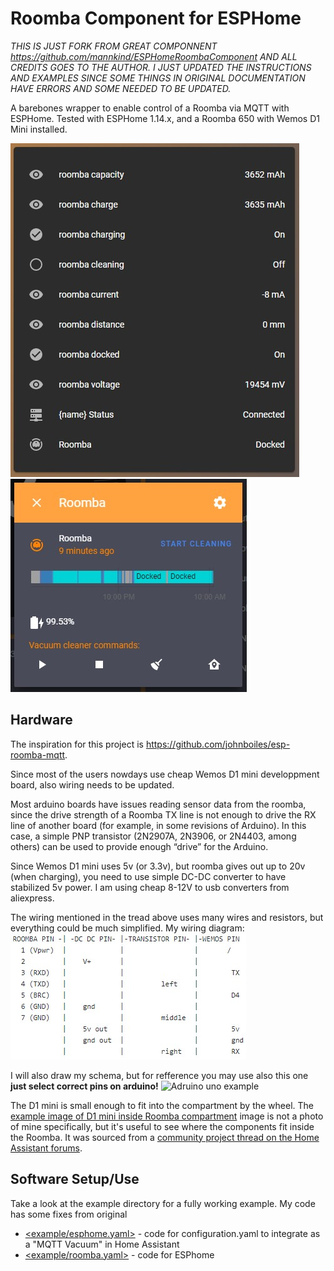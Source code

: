 # Roomba Component for ESPHome

*THIS IS JUST FORK FROM GREAT COMPONNENT https://github.com/mannkind/ESPHomeRoombaComponent AND ALL CREDITS GOES TO THE AUTHOR. I JUST UPDATED THE INSTRUCTIONS AND EXAMPLES SINCE SOME THINGS IN ORIGINAL DOCUMENTATION HAVE ERRORS AND SOME NEEDED TO BE UPDATED.*

A barebones wrapper to enable control of a Roomba via MQTT with ESPHome.
Tested with ESPHome 1.14.x, and a Roomba 650 with Wemos D1 Mini installed.

![Sensors data](/docs/Annotation%202020-04-27%20102809.jpg)
![Commands](/docs/Annotation%202020-04-27%20102837.jpg)

## Hardware

The inspiration for this project is https://github.com/johnboiles/esp-roomba-mqtt. 

Since most of the users nowdays use cheap Wemos D1 mini developpment board, also wiring needs to be updated.

Most arduino boards have issues reading sensor data from the roomba, since the drive strength of a Roomba TX line is not enough to drive the RX line of another board (for example, in some revisions of Arduino). In this case, a simple PNP transistor (2N2907A, 2N3906, or 2N4403, among others) can be used to provide enough “drive” for the Arduino.

Since Wemos D1 mini uses 5v (or 3.3v), but roomba gives out up to 20v (when charging), you need to use simple DC-DC converter to have stabilized 5v power. I am using cheap 8-12V to usb converters from aliexpress.

The wiring mentioned in the tread above uses many wires and resistors, but everything could be much simplified. My wiring diagram:
![Wiring](/docs/wiring.jpg)

I will also draw my schema, but for refference you may use also this one **just select correct pins on arduino!**
![Adruino uno example](https://i.stack.imgur.com/aaifY.jpg)

The D1 mini is small enough to fit into the compartment by the wheel. The [example image of D1 mini inside Roomba compartment](https://community-home-assistant-assets.s3.dualstack.us-west-2.amazonaws.com/optimized/2X/a/a258c7253f8bd3fe76ad9e7aa1202b60bd113d74_2_496x600.jpg) image is not a photo of mine specifically, but it's useful to see where the components fit inside the Roomba. It was sourced from a [community project thread on the Home Assistant forums](https://community.home-assistant.io/t/add-wifi-to-an-older-roomba/23282).

## Software Setup/Use

Take a look at the example directory for a fully working example. My code has some fixes from original

* [<example/esphome.yaml>](/example/homeassistant-vacuum.yaml)  - code for configuration.yaml to integrate as a "MQTT Vacuum" in Home Assistant
* [<example/roomba.yaml>](/example/roomba.yaml)  - code for ESPhome
